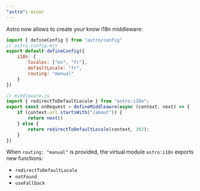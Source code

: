```yaml
---
"astro": minor
---
```


Astro now allows to create your know i18n middleware:

```js
import { defineConfig } from "astro/config"
// astro.config.mjs
export default defineConfig({
    i18n: {
        locales: ["en", "fr"],
        defaultLocale: "fr",
        routing: "manual"
    }
})
```

```js
// middleware.js
import { redirectToDefaultLocale } from "astro:i18n";
export const onRequest = defineMiddleawre(async (context, next) => {
    if (context.url.startsWith("/about")) {
        return next()
    } else {
        return redirectToDefaultLocale(context, 302);  
    }
})
```

When `routing: "manual"` is provided, the virtual module `astro:i18n` exports new functions:
- `redirectToDefaultLocale`
- `notFound`
- `useFallback`